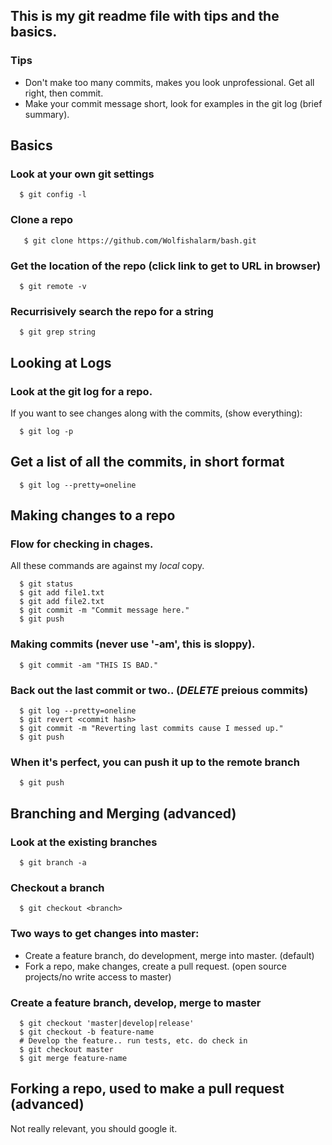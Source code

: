 ## This is my git readme file with tips and the basics.

### Tips
 - Don't make too many commits, makes you look unprofessional. Get all right, then commit.
 - Make your commit message short, look for examples in the git log (brief summary).

## Basics

### Look at your own git settings
```
  $ git config -l
```

### Clone a repo
```console
   $ git clone https://github.com/Wolfishalarm/bash.git
```

### Get the location of the repo (click link to get to URL in browser)
```console
  $ git remote -v
```

### Recurrisively search the repo for a string
```console
  $ git grep string
```

## Looking at Logs

### Look at the git log for a repo.
If you want to see changes along with the commits, (show everything):
```console
  $ git log -p
```

## Get a list of all the commits, in short format
```console
  $ git log --pretty=oneline
```

## Making changes to a repo

### Flow for checking in chages.
All these commands are against my *local* copy.
```console
  $ git status
  $ git add file1.txt
  $ git add file2.txt
  $ git commit -m "Commit message here."
  $ git push
```

### Making commits (never use '-am', this is sloppy).
```console
  $ git commit -am "THIS IS BAD."
```

### Back out the last commit or two.. (*DELETE* preious commits)
```console
  $ git log --pretty=oneline
  $ git revert <commit hash>
  $ git commit -m "Reverting last commits cause I messed up."
  $ git push
```

### When it's perfect, you can push it up to the remote branch
```console
  $ git push
```

## Branching and Merging (advanced)

### Look at the existing branches
```console
  $ git branch -a
```

### Checkout a branch
```console
  $ git checkout <branch>
```

### Two ways to get changes into master:
 - Create a feature branch, do development, merge into master. (default)
 - Fork a repo, make changes, create a pull request. (open source projects/no write access to master)

### Create a feature branch, develop, merge to master
```console
  $ git checkout 'master|develop|release'
  $ git checkout -b feature-name
  # Develop the feature.. run tests, etc. do check in
  $ git checkout master
  $ git merge feature-name
```

## Forking a repo, used to make a pull request (advanced)
Not really relevant, you should google it.
